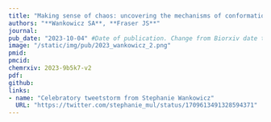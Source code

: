 ```yaml
---
title: "Making sense of chaos: uncovering the mechanisms of conformational entropy"
authors: "**Wankowicz SA**, **Fraser JS**"
journal: 
pub_date: "2023-10-04" #Date of publication. Change from Biorxiv date to Journal date once accepted
image: "/static/img/pub/2023_wankowicz_2.png" 
pmid: 
pmcid: 
chemrxiv: 2023-9b5k7-v2
pdf: 
github:
links:
- name: "Celebratory tweetstorm from Stephanie Wankowicz"
  URL: "https://twitter.com/stephanie_mul/status/1709613491328594371"
---
```

